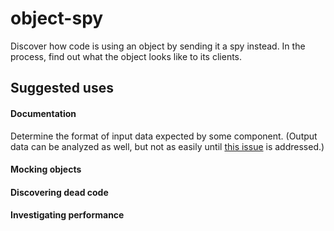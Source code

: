 # object-spy

Discover how code is using an object by sending it a spy instead.
In the process, find out what the object looks like to its clients.

## Suggested uses

#### Documentation

Determine the format of input data expected by some component.
(Output data can be analyzed as well, but not as easily
until [this issue](/../../issues/8) is addressed.)

#### Mocking objects

#### Discovering dead code

#### Investigating performance
